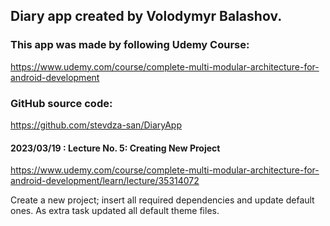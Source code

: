 ## Diary app created by Volodymyr Balashov.

### This app was made by following Udemy Course:
https://www.udemy.com/course/complete-multi-modular-architecture-for-android-development

### GitHub source code:
https://github.com/stevdza-san/DiaryApp

#### 2023/03/19 : Lecture No. 5: Creating New Project
https://www.udemy.com/course/complete-multi-modular-architecture-for-android-development/learn/lecture/35314072

Create a new project; insert all required dependencies and update default ones.
As extra task updated all default theme files.